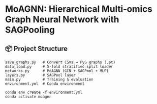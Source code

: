 # MoAGNN: Hierarchical Multi‑omics Graph Neural Network with SAGPooling


## 📦 Project Structure

```
save_graphs.py   # Convert CSVs → PyG graphs (.pt)
data_load.py     # 5-fold stratified split loader
networks.py      # MoAGNN (GCN + SAGPool + MLP)
layers.py        # SAGPool layer
main.py          # Training & evaluation
environment.yml  # Conda environment

```
```
conda env create -f environment.yml
conda activate moagnn

```

